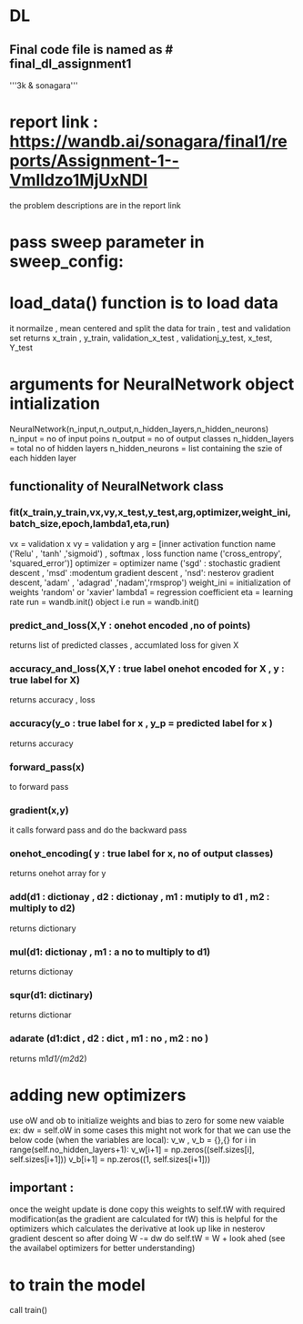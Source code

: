 # DL
## Final code file is named as # final_dl_assignment1
'''3k & sonagara'''
# report link : https://wandb.ai/sonagara/final1/reports/Assignment-1--Vmlldzo1MjUxNDI
the problem descriptions are in the report link
# pass sweep parameter in sweep_config:

# load_data() function is to load data
it normailze , mean centered and split the data for train , test and validation set
returns x_train , y_train, validation_x_test , validationj_y_test, x_test, Y_test

# arguments for NeuralNetwork object intialization
NeuralNetwork(n_input,n_output,n_hidden_layers,n_hidden_neurons)
n_input = no of input poins
n_output = no of output classes
n_hidden_layers = total no of hidden layers
n_hidden_neurons = list containing the szie of each hidden layer

## functionality of NeuralNetwork class
### fit(x_train,y_train,vx,vy,x_test,y_test,arg,optimizer,weight_ini,batch_size,epoch,lambda1,eta,run)
vx = validation x 
vy = validation y
arg = [inner activation function name ('Relu' , 'tanh' ,'sigmoid') , softmax , loss function name ('cross_entropy', 'squared_error')]
optimizer = optimizer name ('sgd' : stochastic gradient descent , 'msd' :modentum gradient descent , 'nsd': nesterov gradient descent, 'adam' , 'adagrad' ,'nadam','rmsprop')
weight_ini = initialization of weights 'random' or 'xavier'
lambda1 = regression coefficient
eta = learning rate
run = wandb.init() object i.e run = wandb.init()

### predict_and_loss(X,Y : onehot encoded ,no of points)
returns list of predicted classes , accumlated loss for given X

### accuracy_and_loss(X,Y : true label onehot encoded for X , y : true label for X)
returns accuracy , loss

### accuracy(y_o : true label for x , y_p = predicted label for x )
returns accuracy

### forward_pass(x)
to forward pass 

### gradient(x,y)
it calls forward pass and do the backward pass

### onehot_encoding( y : true label for x, no of output classes)
returns onehot array for y

### add(d1 : dictionay , d2 : dictionay , m1 : mutiply to d1 , m2 : multiply to d2) 
returns dictionary

### mul(d1: dictionay , m1 : a no to multiply to d1)
returns dictionay

### squr(d1: dictinary)
returns dictionar

### adarate (d1:dict , d2 : dict , m1 : no , m2 : no ) 
returns m1*d1/(m2*d2)

# adding new optimizers
use oW and ob to initialize weights and bias to zero for some new vaiable ex: dw = self.oW
in some cases this might not work for that we can use the below code (when the variables are local):
 v_w , v_b = {},{}
 for i in range(self.no_hidden_layers+1):
   v_w[i+1] = np.zeros((self.sizes[i], self.sizes[i+1]))
   v_b[i+1] = np.zeros((1, self.sizes[i+1]))
 
## important : 
once the weight update is done 
copy this weights to self.tW with required modification(as the gradient are calculated for tW)
this is helpful for the optimizers which calculates the derivative at look up like in nesterov gradient descent
so after doing W -= dw
do self.tW = W + look ahed
(see the availabel optimizers for better understanding)

# to train the model
call train()

   
   
  
  




